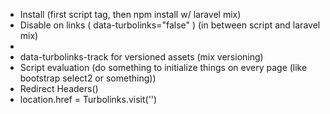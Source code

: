 

- Install (first script tag, then npm install w/ laravel mix)
- Disable on links ( data-turbolinks="false" ) (in between script and laravel mix)
- <meta name="turbolinks-visit-control" content="reload">
- data-turbolinks-track for versioned assets (mix versioning)
- Script evaluation (do something to initialize things on every page (like bootstrap select2 or something))
- Redirect Headers()
- location.href = Turbolinks.visit('')
